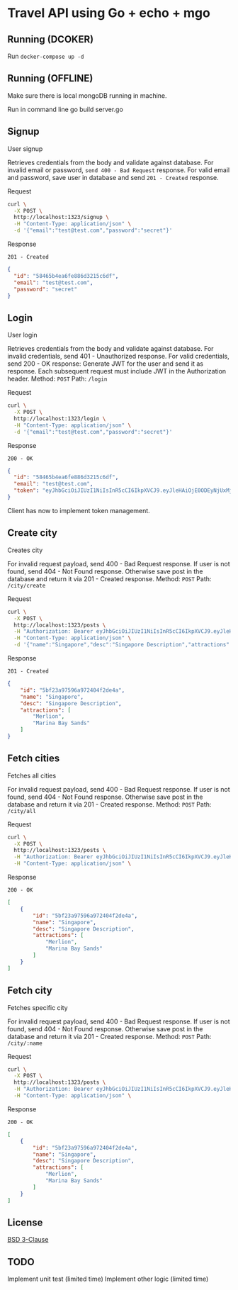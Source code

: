 # Travel API using Go + echo + mgo

## Running (DCOKER)
Run `docker-compose up -d`

## Running (OFFLINE)
Make sure there is local mongoDB running in machine.

Run in command line go build server.go

## Signup
User signup

Retrieves credentials from the body and validate against database.
For invalid email or password, `send 400 - Bad Request` response.
For valid email and password, save user in database and send `201 - Created` response.

Request

```sh
curl \
  -X POST \
  http://localhost:1323/signup \
  -H "Content-Type: application/json" \
  -d '{"email":"test@test.com","password":"secret"}'
```
Response

`201 - Created`

```json
{
  "id": "58465b4ea6fe886d3215c6df",
  "email": "test@test.com",
  "password": "secret"
}
```


## Login
User login

Retrieves credentials from the body and validate against database.
For invalid credentials, send 401 - Unauthorized response.
For valid credentials, send 200 - OK response:
Generate JWT for the user and send it as response.
Each subsequent request must include JWT in the Authorization header.
Method: `POST`
Path: `/login`

Request

```sh
curl \
  -X POST \
  http://localhost:1323/login \
  -H "Content-Type: application/json" \
  -d '{"email":"test@test.com","password":"secret"}'
```
Response

`200 - OK`

```json
{
  "id": "58465b4ea6fe886d3215c6df",
  "email": "test@test.com",
  "token": "eyJhbGciOiJIUzI1NiIsInR5cCI6IkpXVCJ9.eyJleHAiOjE0ODEyNjUxMjgsImlkIjoiNTg0NjViNGVhNmZlODg2ZDMyMTVjNmRmIn0.1IsGGxko1qMCsKkJDQ1NfmrZ945XVC9uZpcvDnKwpL0"
}
```
Client has now to implement token management.


## Create city
Creates city

For invalid request payload, send 400 - Bad Request response.
If user is not found, send 404 - Not Found response.
Otherwise save post in the database and return it via 201 - Created response.
Method: `POST`
Path: `/city/create`

Request

```sh
curl \
  -X POST \
  http://localhost:1323/posts \
  -H "Authorization: Bearer eyJhbGciOiJIUzI1NiIsInR5cCI6IkpXVCJ9.eyJleHAiOjE0ODEyNjUxMjgsImlkIjoiNTg0NjViNGVhNmZlODg2ZDMyMTVjNmRmIn0.1IsGGxko1qMCsKkJDQ1NfmrZ945XVC9uZpcvDnKwpL0" \
  -H "Content-Type: application/json" \
  -d '{"name":"Singapore","desc":"Singapore Description","attractions":["Merlion","Marina Bay Sands"]}'
```
Response

`201 - Created`

```json
{
    "id": "5bf23a97596a972404f2de4a",
    "name": "Singapore",
    "desc": "Singapore Description",
    "attractions": [
        "Merlion",
        "Marina Bay Sands"
    ]
}
```

## Fetch cities
Fetches all cities

For invalid request payload, send 400 - Bad Request response.
If user is not found, send 404 - Not Found response.
Otherwise save post in the database and return it via 201 - Created response.
Method: `POST`
Path: `/city/all`

Request

```sh
curl \
  -X POST \
  http://localhost:1323/posts \
  -H "Authorization: Bearer eyJhbGciOiJIUzI1NiIsInR5cCI6IkpXVCJ9.eyJleHAiOjE0ODEyNjUxMjgsImlkIjoiNTg0NjViNGVhNmZlODg2ZDMyMTVjNmRmIn0.1IsGGxko1qMCsKkJDQ1NfmrZ945XVC9uZpcvDnKwpL0" \
  -H "Content-Type: application/json" \
```
Response

`200 - OK`

```json
[
    {
        "id": "5bf23a97596a972404f2de4a",
        "name": "Singapore",
        "desc": "Singapore Description",
        "attractions": [
            "Merlion",
            "Marina Bay Sands"
        ]
    }
]
```

## Fetch city
Fetches specific city

For invalid request payload, send 400 - Bad Request response.
If user is not found, send 404 - Not Found response.
Otherwise save post in the database and return it via 201 - Created response.
Method: `POST`
Path: `/city/:name`

Request

```sh
curl \
  -X POST \
  http://localhost:1323/posts \
  -H "Authorization: Bearer eyJhbGciOiJIUzI1NiIsInR5cCI6IkpXVCJ9.eyJleHAiOjE0ODEyNjUxMjgsImlkIjoiNTg0NjViNGVhNmZlODg2ZDMyMTVjNmRmIn0.1IsGGxko1qMCsKkJDQ1NfmrZ945XVC9uZpcvDnKwpL0" \
  -H "Content-Type: application/json" \
```
Response

`200 - OK`

```json
[
    {
        "id": "5bf23a97596a972404f2de4a",
        "name": "Singapore",
        "desc": "Singapore Description",
        "attractions": [
            "Merlion",
            "Marina Bay Sands"
        ]
    }
]
```

## License
[BSD 3-Clause](https://github.com/alvindcastro/travel-echo-mongo/blob/master/LICENSE)

## TODO
Implement unit test (limited time)
Implement other logic (limited time)